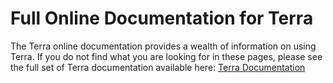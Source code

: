 # Full Online Documentation for Terra

The Terra online documentation provides a wealth of information on using Terra. If you do not find what you are looking for in these pages, please see the full set of Terra documentation available here: [Terra Documentation](https://support.terra.bio/hc/en-us)

